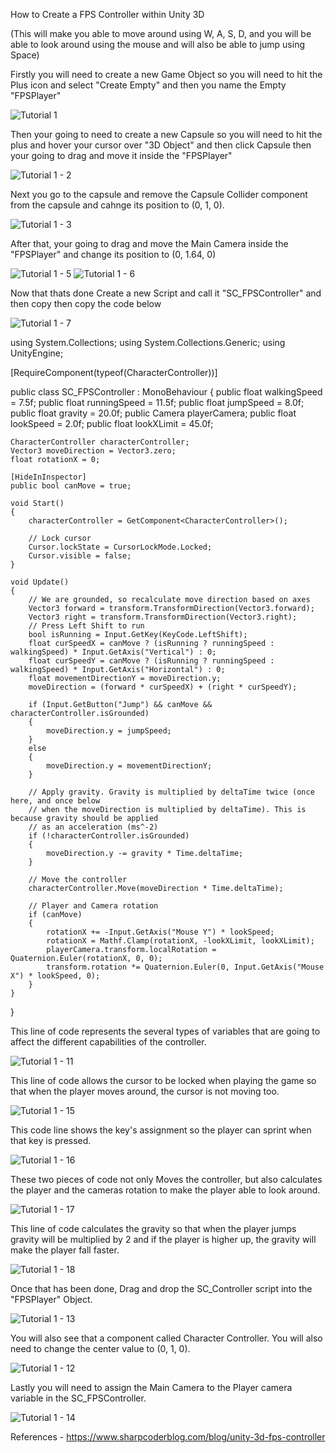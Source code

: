 How to Create a FPS Controller within Unity 3D 

  

(This will make you able to move around using W, A, S, D, and you will be able to look around using the mouse and will also be able to jump using Space) 

  

  

Firstly you will need to create a new Game Object so you will need to hit the Plus icon and select "Create Empty" and then you name the Empty "FPSPlayer" 

 ![Tutorial 1](https://github.com/huckerE/University-work/assets/146854478/83e4cdaf-433c-40fe-be94-0896ead932e1)


Then your going to need to create a new Capsule so you will need to hit the plus and hover your cursor over "3D Object" and then click Capsule then your going to drag and move it inside the "FPSPlayer" 

  ![Tutorial 1 - 2](https://github.com/huckerE/University-work/assets/146854478/fbacaf57-4e2f-40a8-ac5c-676938dd4bcc)


Next you go to the capsule and remove the Capsule Collider component from the capsule and cahnge its position to (0, 1, 0). 

  ![Tutorial 1 - 3](https://github.com/huckerE/University-work/assets/146854478/0edeaf56-39fb-43cb-8950-1e89e7873366)


After that, your going to drag and move the Main Camera inside the "FPSPlayer" and change its position to (0, 1.64, 0) 

  ![Tutorial 1 - 5](https://github.com/huckerE/University-work/assets/146854478/b7f2ee13-ce53-424d-b1fa-9207a81a6210)
![Tutorial 1 - 6](https://github.com/huckerE/University-work/assets/146854478/d1e8bc61-9b45-42ff-97f5-811ad5300a82)


Now that thats done Create a new Script and call it "SC_FPSController" and then copy then copy the code below 

 ![Tutorial 1 - 7](https://github.com/huckerE/University-work/assets/146854478/d02555f1-7d87-465f-afb1-34f061f3b27b)

using System.Collections;
using System.Collections.Generic;
using UnityEngine;

[RequireComponent(typeof(CharacterController))]

public class SC_FPSController : MonoBehaviour
{
    public float walkingSpeed = 7.5f;
    public float runningSpeed = 11.5f;
    public float jumpSpeed = 8.0f;
    public float gravity = 20.0f;
    public Camera playerCamera;
    public float lookSpeed = 2.0f;
    public float lookXLimit = 45.0f;

    CharacterController characterController;
    Vector3 moveDirection = Vector3.zero;
    float rotationX = 0;

    [HideInInspector]
    public bool canMove = true;

    void Start()
    {
        characterController = GetComponent<CharacterController>();

        // Lock cursor
        Cursor.lockState = CursorLockMode.Locked;
        Cursor.visible = false;
    }

    void Update()
    {
        // We are grounded, so recalculate move direction based on axes
        Vector3 forward = transform.TransformDirection(Vector3.forward);
        Vector3 right = transform.TransformDirection(Vector3.right);
        // Press Left Shift to run
        bool isRunning = Input.GetKey(KeyCode.LeftShift);
        float curSpeedX = canMove ? (isRunning ? runningSpeed : walkingSpeed) * Input.GetAxis("Vertical") : 0;
        float curSpeedY = canMove ? (isRunning ? runningSpeed : walkingSpeed) * Input.GetAxis("Horizontal") : 0;
        float movementDirectionY = moveDirection.y;
        moveDirection = (forward * curSpeedX) + (right * curSpeedY);

        if (Input.GetButton("Jump") && canMove && characterController.isGrounded)
        {
            moveDirection.y = jumpSpeed;
        }
        else
        {
            moveDirection.y = movementDirectionY;
        }

        // Apply gravity. Gravity is multiplied by deltaTime twice (once here, and once below
        // when the moveDirection is multiplied by deltaTime). This is because gravity should be applied
        // as an acceleration (ms^-2)
        if (!characterController.isGrounded)
        {
            moveDirection.y -= gravity * Time.deltaTime;
        }

        // Move the controller
        characterController.Move(moveDirection * Time.deltaTime);

        // Player and Camera rotation
        if (canMove)
        {
            rotationX += -Input.GetAxis("Mouse Y") * lookSpeed;
            rotationX = Mathf.Clamp(rotationX, -lookXLimit, lookXLimit);
            playerCamera.transform.localRotation = Quaternion.Euler(rotationX, 0, 0);
            transform.rotation *= Quaternion.Euler(0, Input.GetAxis("Mouse X") * lookSpeed, 0);
        }
    }
}




 
This line of code represents the several types of variables that are going to affect the different capabilities of the controller. 

  ![Tutorial 1 - 11](https://github.com/huckerE/University-work/assets/146854478/5bfeb812-54cc-4ff7-a59d-bd593d95e458)


This line of code allows the cursor to be locked when playing the game so that when the player moves around, the cursor is not moving too. 

  ![Tutorial 1 - 15](https://github.com/huckerE/University-work/assets/146854478/d088539f-12dd-4cff-988b-41bb1a5f494f)


This code line shows the key's assignment so the player can sprint when that key is pressed. 

  ![Tutorial 1 - 16](https://github.com/huckerE/University-work/assets/146854478/433f080f-b4e5-4b4b-b786-880225fa7535)


These two pieces of code not only Moves the controller, but also calculates the player and the cameras rotation to make the player able to look around. 

  ![Tutorial 1 - 17](https://github.com/huckerE/University-work/assets/146854478/d5eae2b5-68a9-4940-9d1f-08a9c6d7f1b7)


This line of code calculates the gravity so that when the player jumps gravity will be multiplied by 2 and if the player is higher up, the gravity will make the player fall faster. 

![Tutorial 1 - 18](https://github.com/huckerE/University-work/assets/146854478/98b66473-2e42-4b03-99ec-94822daeec52)


 Once that has been done, Drag and drop the SC_Controller script into the "FPSPlayer" Object. 

  ![Tutorial 1 - 13](https://github.com/huckerE/University-work/assets/146854478/5cdbab51-25df-40b7-8c12-2f67175e47b2)


You will also see that a component called Character Controller. You will also need to change the center value to (0, 1, 0). 

  ![Tutorial 1 - 12](https://github.com/huckerE/University-work/assets/146854478/c98567ae-aabd-43bf-924a-8605773510b2)


Lastly you will need to assign the Main Camera to the Player camera variable in the SC_FPSController. 

 ![Tutorial 1 - 14](https://github.com/huckerE/University-work/assets/146854478/d72e234c-b926-4f74-ab26-5dbfd98e093b)


References - https://www.sharpcoderblog.com/blog/unity-3d-fps-controller 

 
